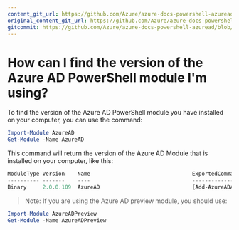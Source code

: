 ```yaml
---
content_git_url: https://github.com/Azure/azure-docs-powershell-azuread/blob/RobdeJong-patch-11/Azure%20AD%20Cmdlets/docs-conceptual/Find-Module-version.md
original_content_git_url: https://github.com/Azure/azure-docs-powershell-azuread/blob/RobdeJong-patch-11/Azure%20AD%20Cmdlets/docs-conceptual/Find-Module-version.md
gitcommit: https://github.com/Azure/azure-docs-powershell-azuread/blob/0d95d3322bbbbc907c69c73083749b619fb55d82
---
```

# How can I find the version of the Azure AD PowerShell module I'm using?

To find the version of the Azure AD PowerShell module you have installed on your computer, you can use the command:

```powershell
Import-Module AzureAD
Get-Module -Name AzureAD
```

This command will return the version of the Azure AD Module that is installed on your computer, like this:

```powershell
ModuleType Version    Name                                ExportedCommands
---------- -------    ----                                ----------------
Binary     2.0.0.109  AzureAD                             {Add-AzureADApplic...
```

> Note: If you are using the Azure AD preview module, you should use:

```powershell
Import-Module AzureADPreview
Get-Module -Name AzureADPreview
```
